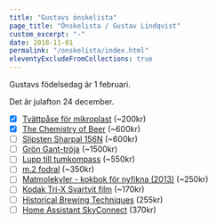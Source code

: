 ```yaml
---
title: "Gustavs önskelista"
page_title: "Önskelista / Gustav Lindqvist"
custom_excerpt: "-"
date: 2018-11-01
permalink: "/onskelista/index.html"
eleventyExcludeFromCollections: true
---
```


<p class="lead">Gustavs födelsedag är <time class="timeago" datetime="2025-02-01T00:00:00.000+01:00" title="2025-02-01">1 februari</time>.</p>
<p class="lead">Det är julafton <time class="timeago" datetime="2024-12-24T00:00:00.000+01:00" title="2024-12-24">24 december</time>.</p>

  - [x] [Tvättpåse för mikroplast](https://www.scoutshop.se/tvattpase-stoppa-mikroplast) (~200kr)
  - [x] [The Chemistry of Beer](https://www.adlibris.com/se/bok/the-chemistry-of-beer-9781119783336) (~600kr)
  - [ ] [Slipsten Sharpal 156N](https://www.amazon.se/SHARPAL-156N-f%C3%B6rvaringsbas-Diamantslipsten-vinkelstyrning/dp/B07GRWVT4F) (~600kr)
  - [ ] [Grön Gant-tröja](https://www.gant.se/casual-bomullstroeja-med-halv-dragkedja-tartan-green/8030170-374.html) (~1500kr)
  - [ ] [Lupp till tumkompass](https://www.olspecialisten.com/sv/kompasser/tumluppar/silva-tumlupp-arc-zoom.html) (~550kr)
  - [ ] [m.2 fodral](https://www.komplett.se/product/1301433/datorutrustning/lagring/haarddisk/externa-chassi/icy-box-enclosure-ib-1807mt-c31) (~350kr)
  - [ ] [Matmolekyler - kokbok för nyfikna (2013)](https://www.bokborsen.se/?qt=Matmolekyler+%3A+kokbok+f%C3%B6r+nyfikna) (~250kr)
  - [ ] [Kodak Tri-X Svartvit film](https://www.cyberphoto.se/foto-video/analog-fotografi/svart-vit-film/kodak-tri-x-400-135-36) (~170kr)
  - [ ] [Historical Brewing Techniques](https://www.adlibris.com/se/bok/historical-brewing-techniques-9781938469558) (255kr)
  - [ ] [Home Assistant SkyConnect](https://www.kjell.com/se/produkter/smarta-hem/controllers/nabu-casa-home-assistant-skyconnect-p88431) (370kr)
